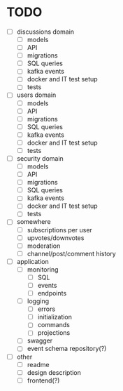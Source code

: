 # TODO

* [ ] discussions domain
  * [ ] models
  * [ ] API
  * [ ] migrations
  * [ ] SQL queries
  * [ ] kafka events
  * [ ] docker and IT test setup
  * [ ] tests
* [ ] users domain
  * [ ] models
  * [ ] API
  * [ ] migrations
  * [ ] SQL queries
  * [ ] kafka events
  * [ ] docker and IT test setup
  * [ ] tests
* [ ] security domain
  * [ ] models
  * [ ] API
  * [ ] migrations
  * [ ] SQL queries
  * [ ] kafka events
  * [ ] docker and IT test setup
  * [ ] tests
* [ ] somewhere
  * [ ] subscriptions per user
  * [ ] upvotes/downvotes
  * [ ] moderation
  * [ ] channel/post/comment history
* [ ] application
  * [ ] monitoring
    * [ ] SQL
    * [ ] events
    * [ ] endpoints
  * [ ] logging
    * [ ] errors
    * [ ] initialization
    * [ ] commands
    * [ ] projections
  * [ ] swagger
  * [ ] event schema repository(?)
* [ ] other
  * [ ] readme
  * [ ] design description
  * [ ] frontend(?)
